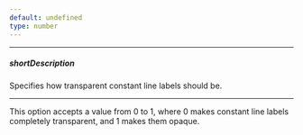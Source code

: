```yaml
---
default: undefined
type: number
---
```

---
##### shortDescription
Specifies how transparent constant line labels should be.

---
This option accepts a value from 0 to 1, where 0 makes constant line labels completely transparent, and 1 makes them opaque.